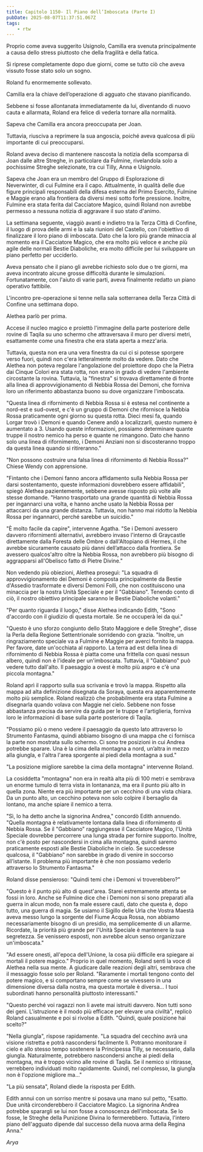 ```yaml
---
title: Capitolo 1150- Il Piano dell’Imboscata (Parte I)
pubDate: 2025-08-07T11:37:51.067Z
tags:
    - rtw
---
```













Proprio come aveva suggerito Usignolo, Camilla era svenuta principalmente a causa dello stress piuttosto che della fragilità e della fatica.






Si riprese completamente dopo due giorni, come se tutto ciò che aveva vissuto fosse stato solo un sogno.






Roland fu enormemente sollevato.






Camilla era la chiave dell’operazione di agguato che stavano pianificando.






Sebbene si fosse allontanata immediatamente da lui, diventando di nuovo cauta e allarmata, Roland era felice di vederla tornare alla normalità.






Sapeva che Camilla era ancora preoccupata per Joan.






Tuttavia, riusciva a reprimere la sua angoscia, poiché aveva qualcosa di più importante di cui preoccuparsi.






Roland aveva deciso di mantenere nascosta la notizia della scomparsa di Joan dalle altre Streghe, in particolare da Fulmine, rivelandola solo a pochissime Streghe selezionate, tra cui Tilly, Anna e Usignolo.






Sapeva che Joan era un membro del Gruppo di Esplorazione di Neverwinter, di cui Fulmine era il capo. Attualmente, in qualità delle due figure principali responsabili della difesa esterna del Primo Esercito, Fulmine e Maggie erano alla frontiera da diversi mesi sotto forte pressione. Inoltre, Fulmine era stata ferita dal Cacciatore Magico, quindi Roland non avrebbe permesso a nessuna notizia di aggravare il suo stato d'animo.






La settimana seguente, viaggiò avanti e indietro tra la Terza Città di Confine, il luogo di prova delle armi e la sala riunioni del Castello, con l'obiettivo di finalizzare il loro piano di imboscata. Dato che la loro più grande minaccia al momento era il Cacciatore Magico, che era molto più veloce e anche più agile delle normali Bestie Diaboliche, era molto difficile per lui sviluppare un piano perfetto per ucciderlo.






Aveva pensato che il piano gli avrebbe richiesto solo due o tre giorni, ma aveva incontrato alcune grosse difficoltà durante le simulazioni. Fortunatamente, con l'aiuto di varie parti, aveva finalmente redatto un piano operativo fattibile.






L'incontro pre-operazione si tenne nella sala sotterranea della Terza Città di Confine una settimana dopo.






Alethea parlò per prima.






Accese il nucleo magico e proiettò l'immagine della parte posteriore delle rovine di Taqila su uno schermo che attraversava il muro per diversi metri, esattamente come una finestra che era stata aperta a mezz'aria.






Tuttavia, questa non era una vera finestra da cui ci si potesse sporgere verso fuori, quindi non c'era letteralmente molto da vedere. Dato che Alethea non poteva regolare l'angolazione del proiettore dopo che la Pietra dai Cinque Colori era stata rotta, non erano in grado di vedere l'ambiente circostante la rovina. Tuttavia, la "finestra" si trovava direttamente di fronte alla linea di approvvigionamento di Nebbia Rossa dei Demoni, che forniva loro un riferimento abbastanza buono su dove organizzare l'imboscata.






"Questa linea di rifornimento di Nebbia Rossa si è estesa nel continente a nord-est e sud-ovest, e c'è un gruppo di Demoni che rifornisce la Nebbia Rossa praticamente ogni giorno su questa rotta. Dieci mesi fa, quando Lorgar trovò i Demoni e quando Cenere andò a localizzarli, questo numero è aumentato a 3. Usando queste informazioni, possiamo determinare quante truppe il nostro nemico ha perso e quante ne rimangono. Dato che hanno solo una linea di rifornimento, i Demoni Anziani non si discosteranno troppo da questa linea quando si ritireranno."






"Non possono costruire una falsa linea di rifornimento di Nebbia Rossa?" Chiese Wendy con apprensione.






"Fintanto che i Demoni fanno ancora affidamento sulla Nebbia Rossa per darsi sostentamento, queste informazioni dovrebbero essere affidabili", spiegò Alethea pazientemente, sebbene avesse risposto più volte alle stesse domande. "Hanno trasportato una grande quantità di Nebbia Rossa per ingannarci una volta, e hanno anche usato la Nebbia Rossa per attaccarci da una grande distanza. Tuttavia, non hanno mai ridotto la Nebbia Rossa per ingannarci, perché sarebbe un suicidio."






"È molto facile da capire", intervenne Agatha. "Se i Demoni avessero davvero rifornimenti alternativi, avrebbero invaso l'interno di Graycastle direttamente dalla Foresta delle Ombre o dall'Altopiano di Hermes, il che avrebbe sicuramente causato più danni dell’attacco dalla frontiera. Se avessero qualcos'altro oltre la Nebbia Rossa, non avrebbero più bisogno di aggrapparsi all'Obelisco fatto di Pietre Divine."






Non vedendo più obiezioni, Alethea proseguì: "La squadra di approvvigionamento dei Demoni è composta principalmente da Bestie d'Assedio trasformate e diversi Demoni Folli, che non costituiscono una minaccia per la nostra Unità Speciale e per il "Gabbiano". Tenendo conto di ciò, il nostro obiettivo principale saranno le Bestie Diaboliche volanti."






"Per quanto riguarda il luogo," disse Alethea indicando Edith, "Sono d'accordo con il giudizio di questa mortale. Se ne occuperà lei da qui."






"Questo è uno sforzo congiunto dello Stato Maggiore e delle Streghe", disse la Perla della Regione Settentrionale sorridendo con grazia. "Inoltre, un ringraziamento speciale va a Fulmine e Maggie per averci fornito la mappa. Per favore, date un'occhiata al rapporto. La terra ad est della linea di rifornimento di Nebbia Rossa è piatta come una frittella con quasi nessun albero, quindi non è l'ideale per un'imboscata. Tuttavia, il "Gabbiano" può vedere tutto dall'alto. Il paesaggio a ovest è molto più aspro e c'è una piccola montagna."






Roland aprì il rapporto sulla sua scrivania e trovò la mappa. Rispetto alla mappa ad alta definizione disegnata da Soraya, questa era apparentemente molto più semplice. Roland realizzò che probabilmente era stata Fulmine a disegnarla quando volava con Maggie nel cielo. Sebbene non fosse abbastanza precisa da servire da guida per le truppe e l'artiglieria, forniva loro le informazioni di base sulla parte posteriore di Taqila.






"Possiamo più o meno vedere il paesaggio da questo lato attraverso lo Strumento Fantasma, quindi abbiamo bisogno di una mappa che ci fornisca la parte non mostrata sullo schermo. Ci sono tre posizioni in cui Andrea potrebbe sparare. Una è la cima della montagna a nord, un’altra in mezzo alla giungla, e l'altra l'area sporgente ai piedi della montagna a sud."






"La posizione migliore sarebbe la cima della montagna" intervenne Roland.






La cosiddetta "montagna" non era in realtà alta più di 100 metri e sembrava un enorme tumulo di terra vista in lontananza, ma era il punto più alto in quella zona. Niente era più importante per un cecchino di una vista chiara. Da un punto alto, un cecchino poteva non solo colpire il bersaglio da lontano, ma anche spiare il nemico a terra.






"Sì, lo ha detto anche la signorina Andrea," concordò Edith annuendo. "Quella montagna è relativamente lontana dalla linea di rifornimento di Nebbia Rossa. Se il "Gabbiano" raggiungesse il Cacciatore Magico, l'Unità Speciale dovrebbe percorrere una lunga strada per fornire supporto. Inoltre, non c'è posto per nascondersi in cima alla montagna, quindi saremo praticamente esposti alle Bestie Diaboliche in cielo. Se succedesse qualcosa, il "Gabbiano" non sarebbe in grado di venire in soccorso all’istante. Il problema più importante è che non possiamo vederlo attraverso lo Strumento Fantasma."






Roland disse pensieroso: "Quindi temi che i Demoni vi troverebbero?"






"Questo è il punto più alto di quest'area. Starei estremamente attenta se fossi in loro. Anche se Fulmine dice che i Demoni non si sono preparati alla guerra in alcun modo, non fa male essere cauti, dato che questa è, dopo tutto, una guerra di magia. Se usiamo il Sigillo delle Urla che Vostra Maestà aveva messo lungo la sorgente del Fiume Acqua Rossa, non abbiamo necessariamente bisogno di un presidio, ma semplicemente di un allarme. Ricordate, la priorità più grande per l'Unità Speciale è mantenere la sua segretezza. Se venissero esposti, non avrebbe alcun senso organizzare un'imboscata."






"Ad essere onesti, all'epoca dell'Unione, la cosa più difficile era spiegare ai mortali il potere magico." Proprio in quel momento, Roland sentì la voce di Alethea nella sua mente. A giudicare dalle reazioni degli altri, sembrava che il messaggio fosse solo per Roland. "Raramente i mortali tengono conto del potere magico, e si comportano sempre come se vivessero in una dimensione diversa dalla nostra, ma questa mortale è diversa... I tuoi subordinati hanno personalità piuttosto interessanti."






"Questo perché voi ragazzi non li avete mai istruiti davvero. Non tutti sono dei geni. L'istruzione è il modo più efficace per elevare una civiltà", replicò Roland casualmente e poi si rivolse a Edith. "Quindi, quale posizione hai scelto?"






"Nella giungla", rispose rapidamente. "La squadra del cecchino avrà una visione ristretta e potrà nascondersi facilmente lì. Potranno monitorare il cielo e allo stesso tempo sostenere la Principessa Tilly, se necessario, dalla giungla. Naturalmente, potrebbero nascondersi anche ai piedi della montagna, ma è troppo vicino alle rovine di Taqila. Se il nemico si ritirasse, verrebbero individuati molto rapidamente. Quindi, nel complesso, la giungla non è l'opzione migliore ma…"






"La più sensata", Roland diede la risposta per Edith.






Edith annuì con un sorriso mentre si posava una mano sul petto, "Esatto. Due unità circonderebbero il Cacciatore Magico. La signorina Andrea potrebbe sparargli se lui non fosse a conoscenza dell'imboscata. Se lo fosse, le Streghe della Punizione Divina lo fermerebbero. Tuttavia, l'intero piano dell'agguato dipende dal successo della nuova arma della Regina Anna."






<em>Arya</em>


